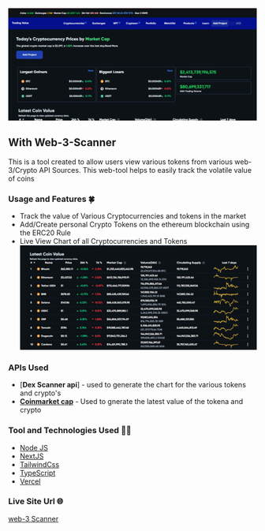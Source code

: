 <img src="./assets//Demo_Site1.png" alt="siteimg" width="600">

## With Web-3-Scanner

This is a tool created to allow users view various tokens from various
web-3/Crypto API Sources. This web-tool helps to easily track the volatile value of coins

### Usage and Features 🍀

- Track the value of Various Cryptocurrencies and tokens in the market
- Add/Create personal Crypto Tokens on the ethereum blockchain using the
  ERC20 Rule
- Live View Chart of all Cryptocurrencies and Tokens
  <img src="./assets//Demo_site2.png" width="600">

### APIs Used

- [**Dex Scanner api**] - used to generate the chart for the various tokens and crypto's
- [**Coinmarket cap**](https://coinmarketcap.com) - Used to gnerate the latest value of the tokena and crypto

### Tool and Technologies Used 🔧🧰

- [Node JS](https//nodejs.org)
- [NextJS](https//nextjs.com)
- [TailwindCss](https://tailwindcss.com)
- [TypeScript](https://typescript.com)
- [Vercel](https://vercel.com)

### Live Site Url 🌐

[web-3 Scanner](https://with-web3.vercel.app)
